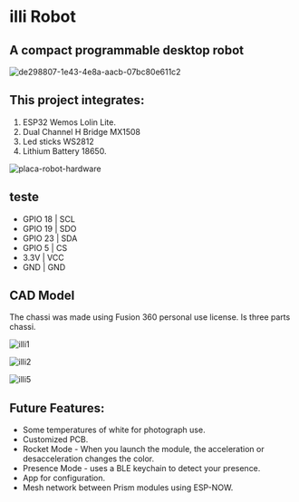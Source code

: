 # illi Robot
## A compact programmable desktop robot

![de298807-1e43-4e8a-aacb-07bc80e611c2](https://github.com/cassio-hsp/illi/assets/38111232/090c6254-bc91-4203-a508-53a9e3d16fce)

## This project integrates:
1. ESP32 Wemos Lolin Lite.
2. Dual Channel H Bridge MX1508 
3. Led sticks WS2812
4. Lithium Battery 18650.

![placa-robot-hardware](https://github.com/cassio-hsp/illi/assets/38111232/f6828ff2-bc59-4728-9dbe-7cb4128ab167)

## teste
* GPIO 18 | SCL
* GPIO 19 | SDO
* GPIO 23 | SDA
* GPIO 5  | CS
* 3.3V    | VCC
* GND     | GND

## CAD Model

The chassi was made using Fusion 360 personal use license. Is three parts chassi.

![illi1](https://github.com/cassio-hsp/illi/assets/38111232/5053c246-3471-4713-8c31-4568582c4fe7)


![illi2](https://github.com/cassio-hsp/illi/assets/38111232/e4728122-28b5-4338-8a2f-261ca5ca3b1c)



![illi5](https://github.com/cassio-hsp/illi/assets/38111232/6806101b-dc4d-4170-993b-9ceb8d595e39)




## Future Features:
* Some temperatures of white for photograph use.
* Customized PCB.
* Rocket Mode - When you launch the module, the acceleration or desacceleration changes the color.
* Presence Mode - uses a BLE keychain to detect your presence.
* App for configuration.
* Mesh network between Prism modules using ESP-NOW.
